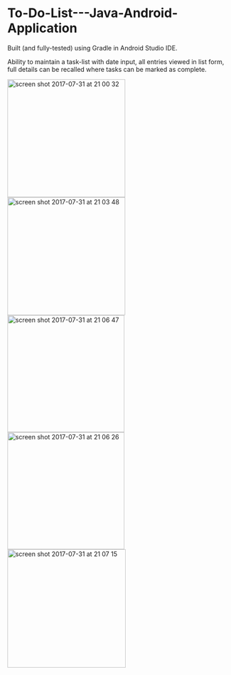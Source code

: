 # To-Do-List---Java-Android-Application
 
Built (and fully-tested) using Gradle in Android Studio IDE.  

Ability to maintain a task-list with date input, all entries viewed in list form, full details can be recalled where tasks can be marked as complete.

<img width="265" alt="screen shot 2017-07-31 at 21 00 32" src="https://user-images.githubusercontent.com/27961809/29252822-2d0b58b8-8066-11e7-967b-218fd9318d86.png">
<img width="265" alt="screen shot 2017-07-31 at 21 03 48" src="https://user-images.githubusercontent.com/27961809/29252824-317e65fc-8066-11e7-80b4-46f31f1cea3a.png">
<img width="263" alt="screen shot 2017-07-31 at 21 06 47" src="https://user-images.githubusercontent.com/27961809/29252825-388c6efc-8066-11e7-909b-d29f9e03fe18.png">
<img width="263" alt="screen shot 2017-07-31 at 21 06 26" src="https://user-images.githubusercontent.com/27961809/29252828-3f092e14-8066-11e7-93b4-c1733626ed75.png">
<img width="266" alt="screen shot 2017-07-31 at 21 07 15" src="https://user-images.githubusercontent.com/27961809/29252829-417de22a-8066-11e7-8af7-9af782eb3c0a.png">
